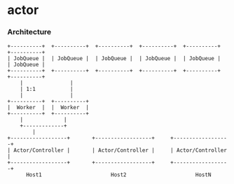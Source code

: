 # actor

### Architecture


    +----------+  +----------+  +----------+  +----------+  +----------+  +----------+
    | JobQueue |  | JobQueue |  | JobQueue |  | JobQueue |  | JobQueue |  | JobQueue |
    +----------+  +----------+  +----------+  +----------+  +----------+  +----------+
        |               |
        | 1:1           |
        |               |
    +----------+  +----------+  
    |  Worker  |  |  Worker  |
    +----------+  +----------+  
        |             |
        +-------------+
            |
    +------------------+       +------------------+     +------------------+
    | Actor/Controller |       | Actor/Controller |     | Actor/Controller |
    +------------------+       +------------------+     +------------------+
          Host1                      Host2                      HostN

